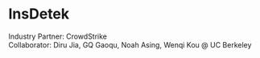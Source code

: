 # InsDetek
Industry Partner: CrowdStrike  
Collaborator: Diru Jia, GQ Gaoqu, Noah Asing, Wenqi Kou @ UC Berkeley
